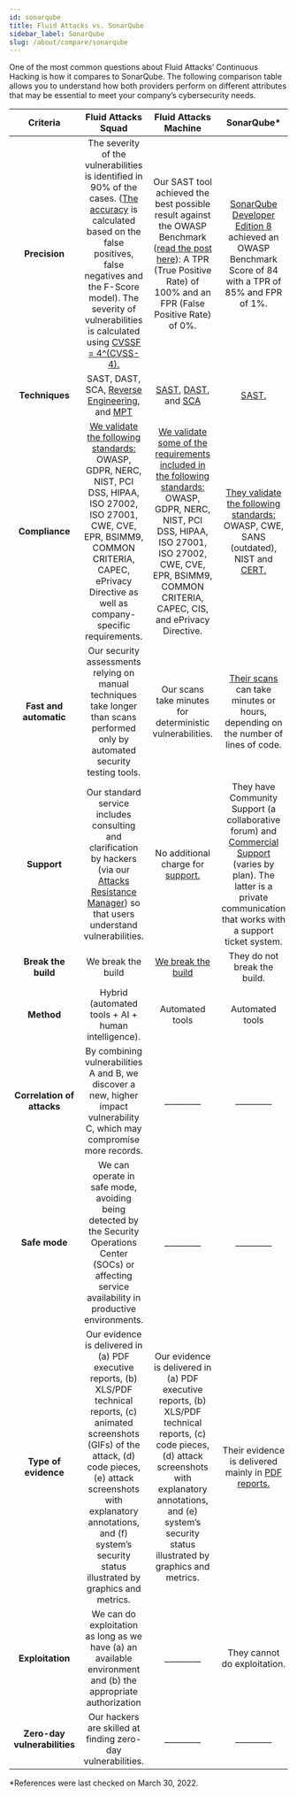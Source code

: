 ```yaml
---
id: sonarqube
title: Fluid Attacks vs. SonarQube
sidebar_label: SonarQube
slug: /about/compare/sonarqube
---
```


One of the most common questions about
Fluid Attacks’ Continuous Hacking is
how it compares to SonarQube.
The following comparison table allows
you to understand how both providers perform
on different attributes that may be essential
to meet your company’s cybersecurity needs.

|         **Criteria**         |                                                                                                                                               **Fluid Attacks  Squad**                                                                                                                                              |                                                                                                                            **Fluid Attacks Machine**                                                                                                                           |                                                                                                                 **SonarQube***                                                                                                                 |
|:----------------------------:|:-------------------------------------------------------------------------------------------------------------------------------------------------------------------------------------------------------------------------------------------------------------------------------------------------------------------:|:------------------------------------------------------------------------------------------------------------------------------------------------------------------------------------------------------------------------------------------------------------------------------:|:---------------------------------------------------------------------------------------------------------------------------------------------------------------------------------------------------------------------------------------------:|
| **Precision**                | The severity of the vulnerabilities is  identified in 90% of the cases. ([The  accuracy](/about/sla/accuracy/) is calculated based on the false  positives, false negatives and the F-Score  model). The severity of vulnerabilities is  calculated using [CVSSF = 4^(CVSS-4).](/about/faq/#adjustment-by-severity) | Our SAST tool achieved the best possible  result against the OWASP Benchmark  ([read the post here](https://fluidattacks.com/blog/owasp-benchmark-fluid-attacks/)): A TPR (True Positive  Rate) of 100% and an FPR (False Positive  Rate) of 0%.                               | [SonarQube Developer Edition 8](https://community.sonarsource.com/t/tech-story-takeaways-from-building-a-sast-product-and-why-owasp-benchmark-is-not-enough/15126) achieved  an OWASP Benchmark Score of 84 with a  TPR of 85% and FPR of 1%. |
| **Techniques**               | SAST, DAST, SCA, [Reverse Engineering](https://fluidattacks.com/categories/re/), and [MPT](https://fluidattacks.com/solutions/penetration-testing/)                                                                                                                                                                                 | [SAST](https://fluidattacks.com/categories/sast/), [DAST](https://fluidattacks.com/categories/dast/), and [SCA](https://fluidattacks.com/categories/sca/)                                                                                                                      | [SAST.](https://www.sonarqube.org/features/security/)                                                                                                                                                                                         |
| **Compliance**               | [We validate the following standards:](https://docs.fluidattacks.com/criteria/compliance/)  OWASP, GDPR, NERC, NIST, PCI DSS,  HIPAA, ISO 27002, ISO 27001, CWE, CVE,  EPR, BSIMM9, COMMON CRITERIA,  CAPEC, ePrivacy Directive as well as  company-specific requirements.                                          | [We validate some of the requirements  included in the following standards:](https://docs.fluidattacks.com/criteria/compliance/) OWASP, GDPR, NERC, NIST, PCI DSS,  HIPAA, ISO 27001, ISO 27002, CWE, CVE,  EPR, BSIMM9, COMMON CRITERIA,  CAPEC, CIS, and ePrivacy Directive. | [They validate the following standards:](https://docs.sonarqube.org/latest/user-guide/security-rules/) OWASP, CWE, SANS (outdated), NIST and  [CERT.](https://docs.sonarqube.org/latest/user-guide/built-in-rule-tags/)                       |
| **Fast and automatic**       | Our security assessments relying on manual techniques take longer than scans performed only by automated security testing tools.                                                                                                                                                                                                       | Our scans take minutes for deterministic   vulnerabilities.                                                                                                                                                                                                                    | [Their scans](https://community.sonarsource.com/t/performance-guide-for-large-project-analysis/148) can take minutes or hours,   depending on the number of lines of   code.                                                                   |
| **Support**                  | Our standard service includes consulting  and clarification by hackers (via our  [Attacks Resistance Manager](https://docs.fluidattacks.com/machine/web/arm)) so that users  understand vulnerabilities.                                                                                                            | No additional charge for [support.](/machine/web/support/live-chat)                                                                                                                                                                                                            | They have Community Support (a   collaborative forum) and [Commercial   Support](https://www.sonarsource.com/support/) (varies by plan). The latter is a   private communication that works with   a support ticket system.                                                           |
| **Break the build**          | We break the build                                                                                                                                                                                                                                                                                                  | [We break the build](https://fluidattacks.com/solutions/devsecops/)                                                                                                                                                                                                            | They do not break the build.                                                                                                                                                                                                                  |
| **Method**                   | Hybrid (automated tools + AI + human   intelligence).                                                                                                                                                                                                                                                               | Automated tools                                                                                                                                                                                                                                                                | Automated tools                                                                                                                                                                                                                               |
| **Correlation of attacks**   | By combining vulnerabilities A and B, we   discover a new, higher impact   vulnerability C, which may compromise   more records.                                                                                                                                                                                    | _________                                                                                                                                                                                                                                                                      | _________                                                                                                                                                                                                                                     |
| **Safe mode**                | We can operate in safe mode, avoiding   being detected by the Security   Operations Center (SOCs) or affecting   service availability in productive   environments.                                                                                                                                                 | _________                                                                                                                                                                                                                                                                      | _________                                                                                                                                                                                                                                     |
| **Type of evidence**         | Our evidence is delivered in (a) PDF   executive reports, (b) XLS/PDF technical   reports, (c) animated screenshots (GIFs)   of the attack, (d) code pieces, (e) attack   screenshots with explanatory annotations,   and (f) system’s security status illustrated   by graphics and metrics.                       | Our evidence is delivered in (a) PDF executive reports, (b) XLS/PDF technical reports, (c) code pieces, (d) attack screenshots with explanatory annotations, and (e) system’s security status illustrated by graphics and metrics.                                             | Their evidence is delivered mainly in [PDF  reports.](https://docs.sonarqube.org/latest/project-administration/pdf-reports/)                                                                                                                                     |
| **Exploitation**             | We can do exploitation as long as we   have (a) an available environment and   (b) the appropriate authorization                                                                                                                                                                                                    | _________                                                                                                                                                                                                                                                                      | They cannot do exploitation.                                                                                                                                                                                                                  |
| **Zero-day vulnerabilities** | Our hackers are skilled at finding   zero-day vulnerabilities.                                                                                                                                                                                                                                                      | _________                                                                                                                                                                                                                                                                      | _________                                                                                                                                                                                                                                     |

*References were last checked on March 30, 2022.
